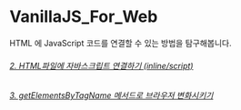 # VanillaJS_For_Web

HTML 에 JavaScript 코드를 연결할 수 있는 방법을 탐구해봅니다.

###### [2. HTML파일에 자바스크립트 연결하기 (inline/script)](https://basemenks.tistory.com/20)

###### [3. getElementsByTagName 메서드로 브라우저 변화시키기](https://basemenks.tistory.com/21)
